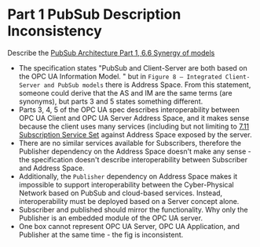 # Part 1 PubSub Description Inconsistency

Describe the [PubSub Architecture  Part 1, 6.6 Synergy of models](https://reference.opcfoundation.org/v104/Core/docs/Part1/6.6/)

- The specification states "PubSub and Client-Server are both based on the OPC UA Information Model. " but in `Figure 8 – Integrated Client-Server and PubSub models`  there is Address Space. From this statement, someone could derive that the AS and IM are the same terms (are synonyms), but parts 3 and 5 states something different.
- Parts 3, 4, 5 of the OPC UA spec describes interoperability between OPC UA Client and OPC UA Server Address Space, and it makes sense because the client uses many services (including but not limiting to [7.11 Subscription Service Set](https://reference.opcfoundation.org/v104/Core/docs/Part1/7.11/) against Address Space exposed by the server.
- There are no similar services available for Subscribers, therefore the Publisher dependency on the Address Space doesn't make any sense - the specification doesn't describe interoperability between Subscriber and Address Space.
- Additionally, the `Publisher` dependency on Address Space makes it impossible to support interoperability between the Cyber-Physical Network based on PubSub and cloud-based services. Instead, interoperability must be deployed based on a Server concept alone.
- Subscriber and published should mirror the functionality. Why only the Publisher is an embedded module of the OPC UA server.
- One box cannot represent OPC UA Server, OPC UA Application, and Publisher at the same time - the fig is inconsistent.
